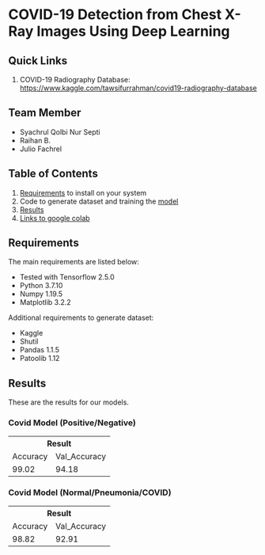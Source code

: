 # COVID-19 Detection from Chest X-Ray Images Using Deep Learning

## Quick Links
1. COVID-19 Radiography Database: https://www.kaggle.com/tawsifurrahman/covid19-radiography-database

## Team Member
* Syachrul Qolbi Nur Septi
* Raihan B.
* Julio Fachrel

## Table of Contents
1. [Requirements](#requirements) to install on your system
2. Code to generate dataset and training the [model](model.ipynb)
3. [Results](#results)
4. [Links to google colab](https://colab.research.google.com/drive/18e1Ou3PJxSbzcnGdvakvvoP0LxQ29b8u?usp=sharing)

## Requirements

The main requirements are listed below:

* Tested with Tensorflow 2.5.0
* Python 3.7.10
* Numpy 1.19.5
* Matplotlib 3.2.2

Additional requirements to generate dataset:

* Kaggle
* Shutil
* Pandas 1.1.5
* Patoolib 1.12

## Results
These are the results for our models.

### Covid Model (Positive/Negative)
<div class="tg-wrap"><table class="tg">
  <tr>
    <th class="tg-7btt" colspan="3">Result</th>
  </tr>
  <tr>
    <td class="tg-7btt">Accuracy</td>
    <td class="tg-7btt">Val_Accuracy</td>
  </tr>
  <tr>
    <td class="tg-c3ow">99.02</td>
    <td class="tg-c3ow">94.18</td>
  </tr>
</table></div>

### Covid Model (Normal/Pneumonia/COVID)
<div class="tg-wrap"><table class="tg">
  <tr>
    <th class="tg-7btt" colspan="3">Result</th>
  </tr>
  <tr>
    <td class="tg-7btt">Accuracy</td>
    <td class="tg-7btt">Val_Accuracy</td>
  </tr>
  <tr>
    <td class="tg-c3ow">98.82</td>
    <td class="tg-c3ow">92.91</td>
  </tr>
</table></div>
